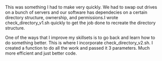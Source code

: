 This was something I had to make very quickly.  We had to swap out drives on a bunch of servers and our software has dependecies on a certain directory structure, ownership, and permissions.I wrote check_directory_v1.sh quickly to get the job done to recreate the directory structure.

One of the ways that I improve my skillsets is to go back and learn how to do something better.  This is where I incorporate check_directory_v2.sh.  I created a function to do all the work and passed it 3 parameters.  Much more efficient and just better code.
